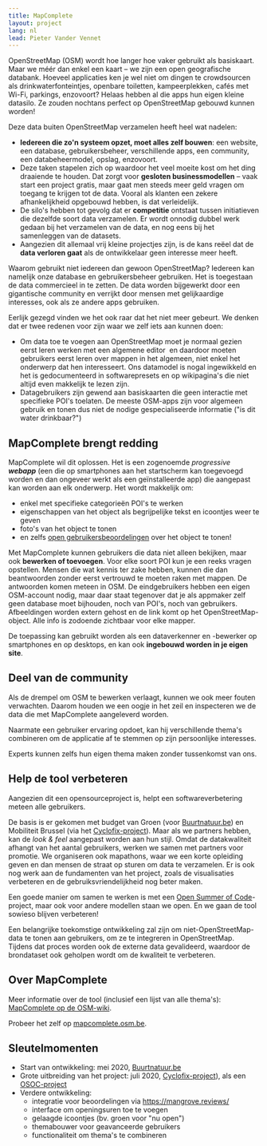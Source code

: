 ```yaml
---
title: MapComplete
layout: project
lang: nl
lead: Pieter Vander Vennet
---
```




OpenStreetMap (OSM) wordt hoe langer hoe vaker gebruikt als basiskaart. Maar we méér dan enkel een kaart – we zijn een open geografische databank. Hoeveel applicaties ken je wel niet om dingen te crowdsourcen als drinkwaterfonteintjes, openbare toiletten, kampeerplekken, cafés met Wi-Fi, parkings, enzovoort? Helaas hebben al die apps hun eigen kleine datasilo. Ze zouden nochtans perfect op OpenStreetMap gebouwd kunnen worden!

Deze data buiten OpenStreetMap verzamelen heeft heel wat nadelen:
* **Iedereen die zo'n systeem opzet, moet alles zelf bouwen**: een website, een database, gebruikersbeheer, verschillende apps, een community, een databeheermodel, opslag, enzovoort.
* Deze taken stapelen zich op waardoor het veel moeite kost om het ding draaiende te houden. Dat zorgt voor **gesloten businessmodellen** – vaak start een project gratis, maar gaat men steeds meer geld vragen om toegang te krijgen tot de data. Vooral als klanten een zekere afhankelijkheid opgebouwd hebben, is dat verleidelijk.
* De silo's hebben tot gevolg dat er **competitie** ontstaat tussen initiatieven die dezelfde soort data verzamelen. Er wordt onnodig dubbel werk gedaan bij het verzamelen van de data, en nog eens bij het samenleggen van de datasets.
* Aangezien dit allemaal vrij kleine projectjes zijn, is de kans reëel dat de **data verloren gaat** als de ontwikkelaar geen interesse meer heeft.

Waarom gebruikt niet iedereen dan gewoon OpenStreetMap? Iedereen kan namelijk onze database en gebruikersbeheer gebruiken. Het is toegestaan de data commercieel in te zetten. De data worden bijgewerkt door een gigantische community en verrijkt door mensen met gelijkaardige interesses, ook als ze andere apps gebruiken.

Eerlijk gezegd vinden we het ook raar dat het niet meer gebeurt. We denken dat er twee redenen voor zijn waar we zelf iets aan kunnen doen:
* Om data toe te voegen aan OpenStreetMap moet je normaal gezien eerst leren werken met een algemene editor ­ en daardoor moeten gebruikers eerst leren over mappen in het algemeen, niet enkel het onderwerp dat hen interesseert. Ons datamodel is nogal ingewikkeld en het is gedocumenteerd in softwarepresets en op wikipagina's die niet altijd even makkelijk te lezen zijn.
* Datagebruikers zijn gewend aan basiskaarten die geen interactie met specifieke POI's toelaten. De meeste OSM-apps zijn voor algemeen gebruik en tonen dus niet de nodige gespecialiseerde informatie ("is dit water drinkbaar?")

## MapComplete brengt redding

MapComplete wil dit oplossen. Het is een zogenoemde *progressive **webapp*** (een die op smartphones aan het startscherm kan toegevoegd worden en dan ongeveer werkt als een geïnstalleerde app) die aangepast kan worden aan elk onderwerp. Het wordt makkelijk om:

- enkel met specifieke categorieën POI's te werken
- eigenschappen van het object als begrijpelijke tekst en icoontjes weer te geven
- foto's van het object te tonen
- en zelfs [open gebruikersbeoordelingen](https://mangrove.reviews/) over het object te tonen!

Met MapComplete kunnen gebruikers die data niet alleen bekijken, maar ook **bewerken of toevoegen**. Voor elke soort POI kun je een reeks vragen opstellen. Mensen die wat kennis ter zake hebben, kunnen die dan beantwoorden zonder eerst vertrouwd te moeten raken met mappen. De antwoorden komen meteen in OSM. De eindgebruikers hebben een eigen OSM-account nodig, maar daar staat tegenover dat je als appmaker zelf geen database moet bijhouden, noch van POI's, noch van gebruikers. Afbeeldingen worden extern gehost en de link komt op het OpenStreetMap-object. Alle info is zodoende zichtbaar voor elke mapper.

De toepassing kan gebruikt worden als een dataverkenner en -bewerker op smartphones en op desktops, en kan ook **ingebouwd worden in je eigen site**.

## Deel van de community

Als de drempel om OSM te bewerken verlaagt, kunnen we ook meer fouten verwachten. Daarom houden we een oogje in het zeil en inspecteren we de data die met MapComplete aangeleverd worden.

Naarmate een gebruiker ervaring opdoet, kan hij verschillende thema's combineren om de applicatie af te stemmen op zijn persoonlijke interesses.

Experts kunnen zelfs hun eigen thema maken zonder tussenkomst van ons.

## Help de tool verbeteren

Aangezien dit een opensourceproject is, helpt een softwareverbetering meteen alle gebruikers.

De basis is er gekomen met budget van Groen (voor [Buurtnatuur.be](https://buurtnatuur.be/)) en Mobiliteit Brussel (via het [Cyclofix-project](https://cyclofix.osm.be)). Maar als we partners hebben, kan de *look & feel* aangepast worden aan hun stijl. Omdat de datakwaliteit afhangt van het aantal gebruikers, werken we samen met partners voor promotie. We organiseren ook mapathons, waar we een korte opleiding geven en dan mensen de straat op sturen om data te verzamelen. Er is ook nog werk aan de fundamenten van het project, zoals de visualisaties verbeteren en de gebruiksvriendelijkheid nog beter maken.

Een goede manier om samen te werken is met een [Open Summer of Code](https://osoc.be/)-project, maar ook voor andere modellen staan we open. En we gaan de tool sowieso blijven verbeteren!

Een belangrijke toekomstige ontwikkeling zal zijn om niet-OpenStreetMap-data te tonen aan gebruikers, om ze te integreren in OpenStreetMap. Tijdens dat proces worden ook de externe data gevalideerd, waardoor de brondataset ook geholpen wordt om de kwaliteit te verbeteren.


## Over MapComplete

Meer informatie over de tool (inclusief een lijst van alle thema's): [MapComplete op de OSM-wiki](https://wiki.openstreetmap.org/wiki/MapComplete).

Probeer het zelf op [mapcomplete.osm.be](https://mapcomplete.osm.be/). 

## Sleutelmomenten
* Start van ontwikkeling: mei 2020, [Buurtnatuur.be](https://buurtnatuur.be/)
* Grote uitbreiding van het project: juli 2020, [Cyclofix-project](https://cyclofix.osm.be)), als een [OSOC-project](https://osoc.be/editions/2020/cyclofix)
* Verdere ontwikkeling:
    * integratie voor beoordelingen via https://mangrove.reviews/
    * interface om openingsuren toe te voegen
    * gelaagde icoontjes (bv. groen voor "nu open")
    * themabouwer voor geavanceerde gebruikers
    * functionaliteit om thema's te combineren
